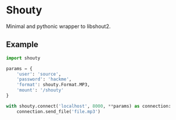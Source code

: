 # Shouty

Minimal and pythonic wrapper to libshout2.


## Example

```python
import shouty

params = {
    'user': 'source',
    'password': 'hackme',
    'format': shouty.Format.MP3,
    'mount': '/shouty'
}

with shouty.connect('localhost', 8000, **params) as connection:
    connection.send_file('file.mp3')
```
